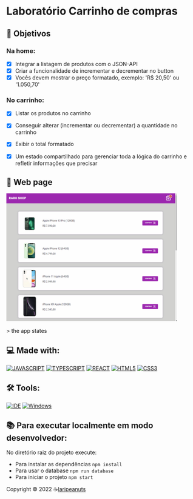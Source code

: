 # Laboratório Carrinho de compras

## 🎯 Objetivos
### Na home:
- [X] Integrar a listagem de produtos com o JSON-API
- [X] Criar a funcionalidade de incrementar e decrementar no button
- [X] Vocês devem mostrar o preço formatado, exemplo: 'R$ 20,50' ou '1.050,70'

### No carrinho:
- [X] Listar os produtos no carrinho
- [X] Conseguir alterar (incrementar ou decrementar) a quantidade no carrinho
- [X] Exibir o total formatado
- [X] Um estado compartilhado para gerenciar toda a lógica do carrinho e refletir informações que precisar


## 🥳 Web page

<p align="left"> <img src=".github/raroshop.gif" alt="Raro Shop" width="450"> </p>
> the app states

## 💻 Made with:
[![JAVASCRIPT](https://img.shields.io/badge/JavaScript-F7DF1E?style=for-the-badge&logo=javascript&logoColor=black)](https://developer.mozilla.org/pt-BR/docs/Web/JavaScript)
[![TYPESCRIPT](https://img.shields.io/badge/TypeScript-007ACC?style=for-the-badge&logo=typescript&logoColor=white)](https://www.typescriptlang.org/)
[![REACT](https://img.shields.io/badge/React-61DAFB?style=for-the-badge&logo=react&logoColor=black)](https://https://reactjs.org/)
[![HTML5](https://img.shields.io/badge/HTML5-E34F26?style=for-the-badge&logo=html5&logoColor=white)](https://developer.mozilla.org/pt-BR/docs/Web/HTML)
[![CSS3](https://img.shields.io/badge/CSS3-1572B6?style=for-the-badge&logo=css3&logoColor=white)](https://developer.mozilla.org/pt-BR/docs/Web/CSS)

## 🛠️ Tools:
[![IDE](https://img.shields.io/badge/Visual_studio_code-0078D4?style=for-the-badge&logo=visual%20studio%20code&logoColor=white)](https://code.visualstudio.com/)
[![Windows](https://img.shields.io/badge/Windows-0078D6?style=for-the-badge&logo=windows&logoColor=white)](https://www.microsoft.com/pt-br/windows/get-windows-10)

## 📚 Para executar localmente em modo desenvolvedor:

No diretório raiz do projeto execute:

- Para instalar as dependências `npm install`
- Para usar o database `npm run database`
- Para iniciar o projeto `npm start`


<p align="left">Copyright © 2022 ☕<a href="https://github.com/laripeanuts">laripeanuts</a></p>